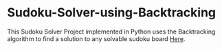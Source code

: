 # Sudoku-Solver-using-Backtracking
This Sudoku Solver Project implemented in Python uses the Backtracking algorithm to find a solution to any solvable sudoku board [Here](https://coderspacket.com/sudoku-solver-using-the-backtracking-algorithm-in-python).
